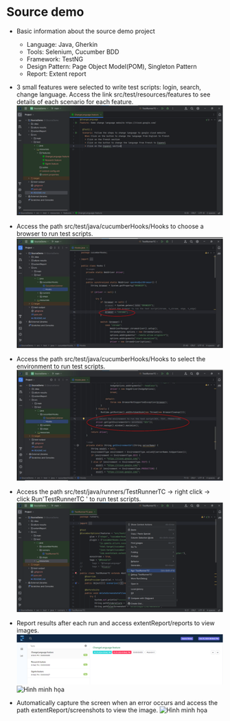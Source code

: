 # Source demo
- Basic information about the source demo project
  - Language: Java, Gherkin
  - Tools: Selenium, Cucumber BDD
  - Framework: TestNG
  - Design Pattern: Page Object Model(POM), Singleton Pattern
  - Report: Extent report


- 3 small features were selected to write test scripts: login, search, change language. Access the link src/test/resources/features to see details of each scenario for each feature.
  ![Hình minh họa](https://github.com/sinhmaivan97/repoIMG/blob/main/h%C3%ACnh%201.png)

- Access the path src/test/java/cucumberHooks/Hooks to choose a browser to run test scripts.
  ![Hình minh họa](https://github.com/sinhmaivan97/repoIMG/blob/main/browser.png)

- Access the path src/test/java/cucumberHooks/Hooks to select the environment to run test scripts.
  ![Hình minh họa](https://github.com/sinhmaivan97/repoIMG/blob/main/enviroment.png)

- Access the path src/test/java/runners/TestRunnerTC -> right click -> click Run'TestRunnerTC ' to run test scripts.
  ![Hình minh họa](https://github.com/sinhmaivan97/repoIMG/blob/main/Screenshot-04.png)

- Report results after each run and access extentReport/reports to view images.
  ![Hình minh họa](https://github.com/sinhmaivan97/repoIMG/blob/main/Screenshot%20-01.png)
  ![Hình minh họa]()

- Automatically capture the screen when an error occurs and access the path extentReport/screenshots to view the image.
  ![Hình minh họa](https://www.dropbox.com/scl/fi/jmygjponrufvdu5eo97ce/Screenshot-04.png?rlkey=2b31nel4ra12h8g3xp9hvn6s1&dl=0)



